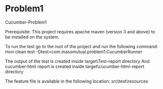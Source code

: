 # Problem1
Cucumber-Problem1

Prerequisite: This project requires apache maven (version 3 and above) to be installed on the system.

To run the test go to the root of the project and run the following command:
   mvn clean test -Dtest=com.massmutual.problem1.CucumberRunner
   
The output of the test is created inside target\Test-report directory
And cucumber-html report is created inside target\cucumber-html-report directory

The feature file is available in the following location: src\test\resources